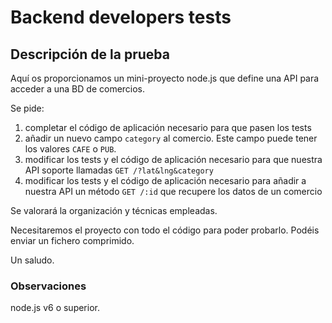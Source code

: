 Backend developers tests
==============

## Descripción de la prueba

Aquí os proporcionamos un mini-proyecto node.js que define una API para acceder a una BD de comercios.

Se pide:
1. completar el código de aplicación necesario para que pasen los tests
1. añadir un nuevo campo `category` al comercio. Este campo puede tener los valores `CAFE` o `PUB`.
1. modificar los tests y el código de aplicación necesario para que nuestra API soporte llamadas `GET /?lat&lng&category`
1. modificar los tests y el código de aplicación necesario para añadir a nuestra API un método `GET /:id` que recupere los datos de un comercio

Se valorará la organización y técnicas empleadas.

Necesitaremos el proyecto con todo el código para poder probarlo. Podéis enviar un fichero comprimido.

Un saludo.

### Observaciones
node.js v6 o superior.
